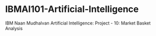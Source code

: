 # IBMAI101-Artificial-Intelligence
IBM Naan Mudhalvan Artificial Intelligence:  Project - 10: Market Basket Analysis 
